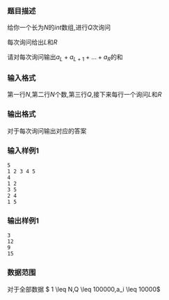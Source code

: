 ### 题目描述

给你一个长为$N$的$int$数组,进行$Q$次询问

每次询问给出$L$和$R$

请对每次询问输出$a_L+a_{L+1}+ \dots +a_R$的和

### 输入格式

第一行$N$,第二行$N$个数,第三行$Q$,接下来每行一个询问$L$和$R$

### 输出格式
对于每次询问输出对应的答案
### 输入样例1
```
5
1 2 3 4 5
4
1 2
3 5
2 4
1 5
```
### 输出样例1
```
3
12
9
15
```

### 数据范围
对于全部数据 $ 1 \leq N,Q \leq 100000,a_i \leq 10000$